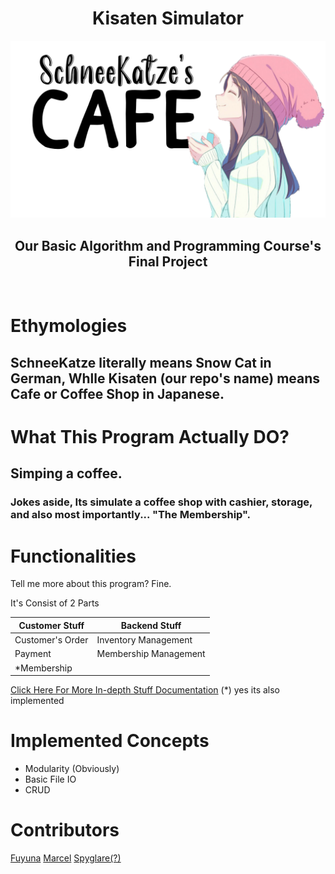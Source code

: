 <h1 align="center">Kisaten Simulator</h1>
<img src="./docs/title.png"> 
<h2 align="center">Our Basic Algorithm and Programming Course's Final Project</h2>
</br>

# Ethymologies
## SchneeKatze literally means Snow Cat in German, Whlle Kisaten (our repo's name) means Cafe or Coffee Shop in Japanese.

# What This Program Actually DO?
## Simping a coffee.
### Jokes aside, Its simulate a coffee shop with cashier, storage, and also most importantly... "The Membership".

# Functionalities
Tell me more about this program? Fine.

It's Consist of 2 Parts

| Customer Stuff   | Backend Stuff          |
-------------------|-------------------------
| Customer's Order | Inventory Management   |
| Payment          | Membership Management  |
| *Membership      |                        |

[Click Here For More In-depth Stuff Documentation](./docs/modulesBreakdown.md)
(*) yes its also implemented

# Implemented Concepts
- Modularity (Obviously)
- Basic File IO
- CRUD

# Contributors
[Fuyuna](https://github.com/nmluci) [Marcel](https://github.com/M-2002) [Spyglare(?)](https://github.com/spyglare)